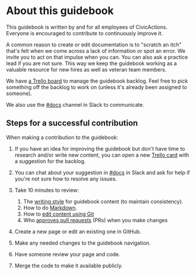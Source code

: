 # About this guidebook

This guidebook is written by and for all employees of CivicActions. Everyone is encouraged to contribute to continuously improve it.

A common reason to create or edit documentation is to "scratch an itch" that's felt when we come across a lack of information or spot an error. We invite you to act on that impulse when you can. You can also ask a practice lead if you are not sure. This way we keep the guidebook working as a valuable resource for new hires as well as veteran team members.

We have [a Trello board](https://trello.com/b/ZKx6l4bC/civicactions-documentation-project) to manage the guidebook backlog. Feel free to pick something off the backlog to work on (unless it's already been assigned to someone).

We also use the [#docs](https://civicactions.slack.com/messages/docs/) channel in Slack to communicate.

## Steps for a successful contribution

When making a contribution to the guidebook:

1. If you have an idea for improving the guidebook but don't have time to research and/or write new content, you can open a new [Trello card](https://trello.com/b/ZKx6l4bC/civicactions-documentation-project) with a suggestion for the backlog.

2. You can chat about your suggestion in [#docs](https://civicactions.slack.com/messages/docs/) in Slack and ask for help if you're not sure how to resolve any issues.

3. Take 10 minutes to review:

    1. The [writing style](writing-style-guide.md) for guidebook content (to maintain consistency).
    2. How to do [Markdown](markdown-for-guidebook.md).
    3. How to [edit content using Git](editing-the-guidebook.md)
    4. Who [approves pull requests](guidebook-governance.md) (PRs) when you make changes

4. Create a new page or edit an existing one in GitHub.

5. Make any needed changes to the guidebook navigation.

6. Have someone review your page and code.

7. Merge the code to make it available publicly.
